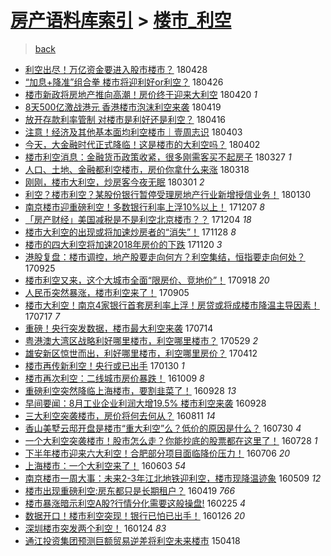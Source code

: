 [房产语料库索引](../../README.md)  > [楼市_利空](楼市_利空.md)
====
> [back](../README.md)

- [利空出尽！万亿资金要进入股市楼市？](http://jkwz.applinzi.com/ittc/7097085594540966929.html#%E5%88%A9%E7%A9%BA%E5%87%BA%E5%B0%BD%EF%BC%81%E4%B8%87%E4%BA%BF%E8%B5%84%E9%87%91%E8%A6%81%E8%BF%9B%E5%85%A5%E8%82%A1%E5%B8%82%E6%A5%BC%E5%B8%82%EF%BC%9F) 180428  
- [“加息+降准”组合拳 楼市将迎利好or利空？](http://jkwz.applinzi.com/ittc/7096302485239235594.html#%E2%80%9C%E5%8A%A0%E6%81%AF%2B%E9%99%8D%E5%87%86%E2%80%9D%E7%BB%84%E5%90%88%E6%8B%B3+%E6%A5%BC%E5%B8%82%E5%B0%86%E8%BF%8E%E5%88%A9%E5%A5%BDor%E5%88%A9%E7%A9%BA%EF%BC%9F) 180426  
- [楼市新政将房地产推向高潮！房价终于迎来大利空](http://jkwz.applinzi.com/ittc/7094013992475558928.html#%E6%A5%BC%E5%B8%82%E6%96%B0%E6%94%BF%E5%B0%86%E6%88%BF%E5%9C%B0%E4%BA%A7%E6%8E%A8%E5%90%91%E9%AB%98%E6%BD%AE%EF%BC%81%E6%88%BF%E4%BB%B7%E7%BB%88%E4%BA%8E%E8%BF%8E%E6%9D%A5%E5%A4%A7%E5%88%A9%E7%A9%BA) 180420 *1* 
- [8天500亿激战港元 香港楼市泡沫利空来袭](http://jkwz.applinzi.com/ittc/7093639948462982161.html#8%E5%A4%A9500%E4%BA%BF%E6%BF%80%E6%88%98%E6%B8%AF%E5%85%83+%E9%A6%99%E6%B8%AF%E6%A5%BC%E5%B8%82%E6%B3%A1%E6%B2%AB%E5%88%A9%E7%A9%BA%E6%9D%A5%E8%A2%AD) 180419  
- [放开存款利率管制 对楼市是利好还是利空？](http://jkwz.applinzi.com/ittc/7092699928205984778.html#%E6%94%BE%E5%BC%80%E5%AD%98%E6%AC%BE%E5%88%A9%E7%8E%87%E7%AE%A1%E5%88%B6+%E5%AF%B9%E6%A5%BC%E5%B8%82%E6%98%AF%E5%88%A9%E5%A5%BD%E8%BF%98%E6%98%AF%E5%88%A9%E7%A9%BA%EF%BC%9F) 180416  
- [注意！经济及其他基本面均利空楼市｜壹周志识](http://jkwz.applinzi.com/ittc/7087684679232914438.html#%E6%B3%A8%E6%84%8F%EF%BC%81%E7%BB%8F%E6%B5%8E%E5%8F%8A%E5%85%B6%E4%BB%96%E5%9F%BA%E6%9C%AC%E9%9D%A2%E5%9D%87%E5%88%A9%E7%A9%BA%E6%A5%BC%E5%B8%82%EF%BD%9C%E5%A3%B9%E5%91%A8%E5%BF%97%E8%AF%86) 180403  
- [今天，大金融时代正式降临！这是楼市的大利空吗？](http://jkwz.applinzi.com/ittc/7087308218059719690.html#%E4%BB%8A%E5%A4%A9%EF%BC%8C%E5%A4%A7%E9%87%91%E8%9E%8D%E6%97%B6%E4%BB%A3%E6%AD%A3%E5%BC%8F%E9%99%8D%E4%B8%B4%EF%BC%81%E8%BF%99%E6%98%AF%E6%A5%BC%E5%B8%82%E7%9A%84%E5%A4%A7%E5%88%A9%E7%A9%BA%E5%90%97%EF%BC%9F) 180402  
- [楼市利空消息：金融货币政策收紧，很多刚需客买不起房子](http://jkwz.applinzi.com/ittc/7085073157029626887.html#%E6%A5%BC%E5%B8%82%E5%88%A9%E7%A9%BA%E6%B6%88%E6%81%AF%EF%BC%9A%E9%87%91%E8%9E%8D%E8%B4%A7%E5%B8%81%E6%94%BF%E7%AD%96%E6%94%B6%E7%B4%A7%EF%BC%8C%E5%BE%88%E5%A4%9A%E5%88%9A%E9%9C%80%E5%AE%A2%E4%B9%B0%E4%B8%8D%E8%B5%B7%E6%88%BF%E5%AD%90) 180327 *1* 
- [人口、土地、金融都利空楼市，房价你拿什么来涨](http://jkwz.applinzi.com/ittc/7081803369658450961.html#%E4%BA%BA%E5%8F%A3%E3%80%81%E5%9C%9F%E5%9C%B0%E3%80%81%E9%87%91%E8%9E%8D%E9%83%BD%E5%88%A9%E7%A9%BA%E6%A5%BC%E5%B8%82%EF%BC%8C%E6%88%BF%E4%BB%B7%E4%BD%A0%E6%8B%BF%E4%BB%80%E4%B9%88%E6%9D%A5%E6%B6%A8) 180318  
- [刚刚，楼市大利空，炒房客今夜无眠](http://jkwz.applinzi.com/ittc/7075462701105284112.html#%E5%88%9A%E5%88%9A%EF%BC%8C%E6%A5%BC%E5%B8%82%E5%A4%A7%E5%88%A9%E7%A9%BA%EF%BC%8C%E7%82%92%E6%88%BF%E5%AE%A2%E4%BB%8A%E5%A4%9C%E6%97%A0%E7%9C%A0) 180301 *2* 
- [利空？楼市利空？某股份银行暂停受理房地产行业新增授信业务！](http://jkwz.applinzi.com/ittc/7064395777072170001.html#%E5%88%A9%E7%A9%BA%EF%BC%9F%E6%A5%BC%E5%B8%82%E5%88%A9%E7%A9%BA%EF%BC%9F%E6%9F%90%E8%82%A1%E4%BB%BD%E9%93%B6%E8%A1%8C%E6%9A%82%E5%81%9C%E5%8F%97%E7%90%86%E6%88%BF%E5%9C%B0%E4%BA%A7%E8%A1%8C%E4%B8%9A%E6%96%B0%E5%A2%9E%E6%8E%88%E4%BF%A1%E4%B8%9A%E5%8A%A1%EF%BC%81) 180130  
- [南京楼市迎重磅利空！多数银行利率上浮10%以上！](http://jkwz.applinzi.com/ittc/7044341631497536529.html#%E5%8D%97%E4%BA%AC%E6%A5%BC%E5%B8%82%E8%BF%8E%E9%87%8D%E7%A3%85%E5%88%A9%E7%A9%BA%EF%BC%81%E5%A4%9A%E6%95%B0%E9%93%B6%E8%A1%8C%E5%88%A9%E7%8E%87%E4%B8%8A%E6%B5%AE10%25%E4%BB%A5%E4%B8%8A%EF%BC%81) 171207 *8* 
- [「房产财经」美国减税是不是利空北京楼市？？](http://jkwz.applinzi.com/ittc/7043156395338236945.html#%E3%80%8C%E6%88%BF%E4%BA%A7%E8%B4%A2%E7%BB%8F%E3%80%8D%E7%BE%8E%E5%9B%BD%E5%87%8F%E7%A8%8E%E6%98%AF%E4%B8%8D%E6%98%AF%E5%88%A9%E7%A9%BA%E5%8C%97%E4%BA%AC%E6%A5%BC%E5%B8%82%EF%BC%9F%EF%BC%9F) 171204 *18* 
- [楼市大利空的出现或将加速炒房者的“消失”！](http://jkwz.applinzi.com/ittc/7041143421358572561.html#%E6%A5%BC%E5%B8%82%E5%A4%A7%E5%88%A9%E7%A9%BA%E7%9A%84%E5%87%BA%E7%8E%B0%E6%88%96%E5%B0%86%E5%8A%A0%E9%80%9F%E7%82%92%E6%88%BF%E8%80%85%E7%9A%84%E2%80%9C%E6%B6%88%E5%A4%B1%E2%80%9D%EF%BC%81) 171128 *8* 
- [楼市的四大利空将加速2018年房价的下跌](http://jkwz.applinzi.com/ittc/7038119640566334480.html#%E6%A5%BC%E5%B8%82%E7%9A%84%E5%9B%9B%E5%A4%A7%E5%88%A9%E7%A9%BA%E5%B0%86%E5%8A%A0%E9%80%9F2018%E5%B9%B4%E6%88%BF%E4%BB%B7%E7%9A%84%E4%B8%8B%E8%B7%8C) 171120 *3* 
- [港股复盘：楼市调控，地产股要走向何方？利空集结，恒指要走向何处？](http://jkwz.applinzi.com/ittc/7017358138439894033.html#%E6%B8%AF%E8%82%A1%E5%A4%8D%E7%9B%98%EF%BC%9A%E6%A5%BC%E5%B8%82%E8%B0%83%E6%8E%A7%EF%BC%8C%E5%9C%B0%E4%BA%A7%E8%82%A1%E8%A6%81%E8%B5%B0%E5%90%91%E4%BD%95%E6%96%B9%EF%BC%9F%E5%88%A9%E7%A9%BA%E9%9B%86%E7%BB%93%EF%BC%8C%E6%81%92%E6%8C%87%E8%A6%81%E8%B5%B0%E5%90%91%E4%BD%95%E5%A4%84%EF%BC%9F) 170925  
- [楼市利空又来，这个大城市全面“限房价、竞地价”！](http://jkwz.applinzi.com/ittc/7013638123358258193.html#%E6%A5%BC%E5%B8%82%E5%88%A9%E7%A9%BA%E5%8F%88%E6%9D%A5%EF%BC%8C%E8%BF%99%E4%B8%AA%E5%A4%A7%E5%9F%8E%E5%B8%82%E5%85%A8%E9%9D%A2%E2%80%9C%E9%99%90%E6%88%BF%E4%BB%B7%E3%80%81%E7%AB%9E%E5%9C%B0%E4%BB%B7%E2%80%9D%EF%BC%81) 170918 *20* 
- [人民币突然暴涨，楼市利空来了！](http://jkwz.applinzi.com/ittc/7009888537770722321.html#%E4%BA%BA%E6%B0%91%E5%B8%81%E7%AA%81%E7%84%B6%E6%9A%B4%E6%B6%A8%EF%BC%8C%E6%A5%BC%E5%B8%82%E5%88%A9%E7%A9%BA%E6%9D%A5%E4%BA%86%EF%BC%81) 170905  
- [楼市大利空！南京4家银行首套房利率上浮！房贷或将成楼市降温主导因素！](http://jkwz.applinzi.com/ittc/6991357113878971408.html#%E6%A5%BC%E5%B8%82%E5%A4%A7%E5%88%A9%E7%A9%BA%EF%BC%81%E5%8D%97%E4%BA%AC4%E5%AE%B6%E9%93%B6%E8%A1%8C%E9%A6%96%E5%A5%97%E6%88%BF%E5%88%A9%E7%8E%87%E4%B8%8A%E6%B5%AE%EF%BC%81%E6%88%BF%E8%B4%B7%E6%88%96%E5%B0%86%E6%88%90%E6%A5%BC%E5%B8%82%E9%99%8D%E6%B8%A9%E4%B8%BB%E5%AF%BC%E5%9B%A0%E7%B4%A0%EF%BC%81) 170717 *7* 
- [重磅！央行突发数据，楼市最大利空来袭](http://jkwz.applinzi.com/ittc/6990090391045800977.html#%E9%87%8D%E7%A3%85%EF%BC%81%E5%A4%AE%E8%A1%8C%E7%AA%81%E5%8F%91%E6%95%B0%E6%8D%AE%EF%BC%8C%E6%A5%BC%E5%B8%82%E6%9C%80%E5%A4%A7%E5%88%A9%E7%A9%BA%E6%9D%A5%E8%A2%AD) 170714  
- [粤港澳大湾区战略利好哪里楼市，利空哪里楼市？](http://jkwz.applinzi.com/ittc/6973198963074139140.html#%E7%B2%A4%E6%B8%AF%E6%BE%B3%E5%A4%A7%E6%B9%BE%E5%8C%BA%E6%88%98%E7%95%A5%E5%88%A9%E5%A5%BD%E5%93%AA%E9%87%8C%E6%A5%BC%E5%B8%82%EF%BC%8C%E5%88%A9%E7%A9%BA%E5%93%AA%E9%87%8C%E6%A5%BC%E5%B8%82%EF%BC%9F) 170529 *2* 
- [雄安新区惊世而出，利好哪里楼市，利空哪里房价？](http://jkwz.applinzi.com/ittc/6955631703983916037.html#%E9%9B%84%E5%AE%89%E6%96%B0%E5%8C%BA%E6%83%8A%E4%B8%96%E8%80%8C%E5%87%BA%EF%BC%8C%E5%88%A9%E5%A5%BD%E5%93%AA%E9%87%8C%E6%A5%BC%E5%B8%82%EF%BC%8C%E5%88%A9%E7%A9%BA%E5%93%AA%E9%87%8C%E6%88%BF%E4%BB%B7%EF%BC%9F) 170412  
- [楼市再传新利空！央行或已出手](http://jkwz.applinzi.com/ittc/6928883102620582917.html#%E6%A5%BC%E5%B8%82%E5%86%8D%E4%BC%A0%E6%96%B0%E5%88%A9%E7%A9%BA%EF%BC%81%E5%A4%AE%E8%A1%8C%E6%88%96%E5%B7%B2%E5%87%BA%E6%89%8B) 170130 *1* 
- [楼市再次利空：二线城市房价暴跌！](http://jkwz.applinzi.com/ittc/6887028245907637253.html#%E6%A5%BC%E5%B8%82%E5%86%8D%E6%AC%A1%E5%88%A9%E7%A9%BA%EF%BC%9A%E4%BA%8C%E7%BA%BF%E5%9F%8E%E5%B8%82%E6%88%BF%E4%BB%B7%E6%9A%B4%E8%B7%8C%EF%BC%81) 161009 *8* 
- [重磅利空突然降临上海楼市，要割韭菜了！](http://jkwz.applinzi.com/ittc/6882979955390022661.html#%E9%87%8D%E7%A3%85%E5%88%A9%E7%A9%BA%E7%AA%81%E7%84%B6%E9%99%8D%E4%B8%B4%E4%B8%8A%E6%B5%B7%E6%A5%BC%E5%B8%82%EF%BC%8C%E8%A6%81%E5%89%B2%E9%9F%AD%E8%8F%9C%E4%BA%86%EF%BC%81) 160928 *13* 
- [早间要闻：8月工业企业利润大增19.5% 楼市利空来袭](http://jkwz.applinzi.com/ittc/6882835253739127813.html#%E6%97%A9%E9%97%B4%E8%A6%81%E9%97%BB%EF%BC%9A8%E6%9C%88%E5%B7%A5%E4%B8%9A%E4%BC%81%E4%B8%9A%E5%88%A9%E6%B6%A6%E5%A4%A7%E5%A2%9E19.5%25+%E6%A5%BC%E5%B8%82%E5%88%A9%E7%A9%BA%E6%9D%A5%E8%A2%AD) 160928  
- [三大利空突袭楼市，房价将何去何从？](http://jkwz.applinzi.com/ittc/6865156327801881604.html#%E4%B8%89%E5%A4%A7%E5%88%A9%E7%A9%BA%E7%AA%81%E8%A2%AD%E6%A5%BC%E5%B8%82%EF%BC%8C%E6%88%BF%E4%BB%B7%E5%B0%86%E4%BD%95%E5%8E%BB%E4%BD%95%E4%BB%8E%EF%BC%9F) 160811 *14* 
- [香山美墅云邸开盘是楼市“重大利空”么？低价的原因是什么？](http://jkwz.applinzi.com/ittc/6860670552741774340.html#%E9%A6%99%E5%B1%B1%E7%BE%8E%E5%A2%85%E4%BA%91%E9%82%B8%E5%BC%80%E7%9B%98%E6%98%AF%E6%A5%BC%E5%B8%82%E2%80%9C%E9%87%8D%E5%A4%A7%E5%88%A9%E7%A9%BA%E2%80%9D%E4%B9%88%EF%BC%9F%E4%BD%8E%E4%BB%B7%E7%9A%84%E5%8E%9F%E5%9B%A0%E6%98%AF%E4%BB%80%E4%B9%88%EF%BC%9F) 160730 *4* 
- [一个大利空突袭楼市！股市怎么走？你能抄底的股票都在这里了！](http://jkwz.applinzi.com/ittc/6860002865179001860.html#%E4%B8%80%E4%B8%AA%E5%A4%A7%E5%88%A9%E7%A9%BA%E7%AA%81%E8%A2%AD%E6%A5%BC%E5%B8%82%EF%BC%81%E8%82%A1%E5%B8%82%E6%80%8E%E4%B9%88%E8%B5%B0%EF%BC%9F%E4%BD%A0%E8%83%BD%E6%8A%84%E5%BA%95%E7%9A%84%E8%82%A1%E7%A5%A8%E9%83%BD%E5%9C%A8%E8%BF%99%E9%87%8C%E4%BA%86%EF%BC%81) 160728 *1* 
- [下半年楼市迎来六大利空！合肥部分项目面临降价压力！](http://jkwz.applinzi.com/ittc/6851798080973964293.html#%E4%B8%8B%E5%8D%8A%E5%B9%B4%E6%A5%BC%E5%B8%82%E8%BF%8E%E6%9D%A5%E5%85%AD%E5%A4%A7%E5%88%A9%E7%A9%BA%EF%BC%81%E5%90%88%E8%82%A5%E9%83%A8%E5%88%86%E9%A1%B9%E7%9B%AE%E9%9D%A2%E4%B8%B4%E9%99%8D%E4%BB%B7%E5%8E%8B%E5%8A%9B%EF%BC%81) 160706 *20* 
- [上海楼市：一个大利空来了！](http://jkwz.applinzi.com/ittc/6839561419812766725.html#%E4%B8%8A%E6%B5%B7%E6%A5%BC%E5%B8%82%EF%BC%9A%E4%B8%80%E4%B8%AA%E5%A4%A7%E5%88%A9%E7%A9%BA%E6%9D%A5%E4%BA%86%EF%BC%81) 160603 *54* 
- [南京楼市一周大事：未来2-3年江北地铁迎利空，楼市现降温迹象](http://jkwz.applinzi.com/ittc/6830211082442245124.html#%E5%8D%97%E4%BA%AC%E6%A5%BC%E5%B8%82%E4%B8%80%E5%91%A8%E5%A4%A7%E4%BA%8B%EF%BC%9A%E6%9C%AA%E6%9D%A52-3%E5%B9%B4%E6%B1%9F%E5%8C%97%E5%9C%B0%E9%93%81%E8%BF%8E%E5%88%A9%E7%A9%BA%EF%BC%8C%E6%A5%BC%E5%B8%82%E7%8E%B0%E9%99%8D%E6%B8%A9%E8%BF%B9%E8%B1%A1) 160509 *12* 
- [楼市出现重磅利空:房东都只是长期租户？](http://jkwz.applinzi.com/ittc/6822348722994152452.html#%E6%A5%BC%E5%B8%82%E5%87%BA%E7%8E%B0%E9%87%8D%E7%A3%85%E5%88%A9%E7%A9%BA%3A%E6%88%BF%E4%B8%9C%E9%83%BD%E5%8F%AA%E6%98%AF%E9%95%BF%E6%9C%9F%E7%A7%9F%E6%88%B7%EF%BC%9F) 160419 *766* 
- [楼市暴涨暗示利空A股?行情分化需要这般操盘!](http://jkwz.applinzi.com/ittc/6802679612597339140.html#%E6%A5%BC%E5%B8%82%E6%9A%B4%E6%B6%A8%E6%9A%97%E7%A4%BA%E5%88%A9%E7%A9%BAA%E8%82%A1%3F%E8%A1%8C%E6%83%85%E5%88%86%E5%8C%96%E9%9C%80%E8%A6%81%E8%BF%99%E8%88%AC%E6%93%8D%E7%9B%98%21) 160225 *4* 
- [数据开口！楼市利空突现！银行已怕已出手！](http://jkwz.applinzi.com/ittc/6791586177949910020.html#%E6%95%B0%E6%8D%AE%E5%BC%80%E5%8F%A3%EF%BC%81%E6%A5%BC%E5%B8%82%E5%88%A9%E7%A9%BA%E7%AA%81%E7%8E%B0%EF%BC%81%E9%93%B6%E8%A1%8C%E5%B7%B2%E6%80%95%E5%B7%B2%E5%87%BA%E6%89%8B%EF%BC%81) 160126 *20* 
- [深圳楼市突发两个利空！](http://jkwz.applinzi.com/ittc/6790962683750908932.html#%E6%B7%B1%E5%9C%B3%E6%A5%BC%E5%B8%82%E7%AA%81%E5%8F%91%E4%B8%A4%E4%B8%AA%E5%88%A9%E7%A9%BA%EF%BC%81) 160124 *83* 
- [通江投资集团预测巨额贸易逆差将利空未来楼市](http://jkwz.applinzi.com/ittc/547650611405542069.html#%E9%80%9A%E6%B1%9F%E6%8A%95%E8%B5%84%E9%9B%86%E5%9B%A2%E9%A2%84%E6%B5%8B%E5%B7%A8%E9%A2%9D%E8%B4%B8%E6%98%93%E9%80%86%E5%B7%AE%E5%B0%86%E5%88%A9%E7%A9%BA%E6%9C%AA%E6%9D%A5%E6%A5%BC%E5%B8%82) 150418  
